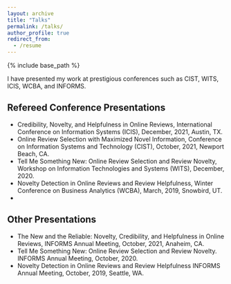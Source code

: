 ```yaml
---
layout: archive
title: "Talks"
permalink: /talks/
author_profile: true
redirect_from:
  - /resume
---
```


{% include base_path %}

I have presented my work at prestigious conferences such as CIST, WITS, ICIS, WCBA, and INFORMS.

## Refereed Conference Presentations
* Credibility, Novelty, and Helpfulness in Online Reviews, International Conference on Information Systems (ICIS), December, 2021, Austin, TX.
* Online Review Selection with Maximized Novel Information, Conference on Information Systems and Technology (CIST), October, 2021, Newport Beach, CA.
* Tell Me Something New: Online Review Selection and Review Novelty, Workshop on Information Technologies and Systems (WITS), December, 2020.
* Novelty Detection in Online Reviews and Review Helpfulness, Winter Conference on Business Analytics (WCBA), March, 2019, Snowbird, UT.
* 
## Other Presentations 
* The New and the Reliable: Novelty, Credibility, and Helpfulness in Online Reviews, INFORMS Annual Meeting, October, 2021, Anaheim, CA.
* Tell Me Something New: Online Review Selection and Review Novelty. INFORMS Annual Meeting, October, 2020.
* Novelty Detection in Online Reviews and Review Helpfulness INFORMS Annual Meeting, October, 2019, Seattle, WA.



